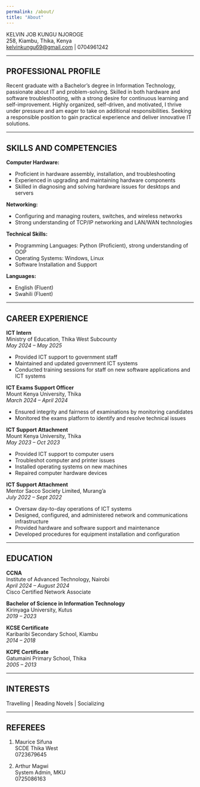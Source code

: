 ```yaml
---
permalink: /about/
title: "About"
---
```

KELVIN JOB KUNGU NJOROGE  
258, Kiambu, Thika, Kenya  
kelvinkungu69@gmail.com | 0704961242  

---

## PROFESSIONAL PROFILE

Recent graduate with a Bachelor’s degree in Information Technology, passionate about IT and problem-solving. Skilled in both hardware and software troubleshooting, with a strong desire for continuous learning and self-improvement. Highly organized, self-driven, and motivated, I thrive under pressure and am eager to take on additional responsibilities. Seeking a responsible position to gain practical experience and deliver innovative IT solutions.

---

## SKILLS AND COMPETENCIES

**Computer Hardware:**  
- Proficient in hardware assembly, installation, and troubleshooting  
- Experienced in upgrading and maintaining hardware components  
- Skilled in diagnosing and solving hardware issues for desktops and servers  

**Networking:**  
- Configuring and managing routers, switches, and wireless networks  
- Strong understanding of TCP/IP networking and LAN/WAN technologies  

**Technical Skills:**  
- Programming Languages: Python (Proficient), strong understanding of OOP  
- Operating Systems: Windows, Linux  
- Software Installation and Support  

**Languages:**  
- English (Fluent)  
- Swahili (Fluent)  

---

## CAREER EXPERIENCE

**ICT Intern**  
Ministry of Education, Thika West Subcounty  
*May 2024 – May 2025*  
- Provided ICT support to government staff  
- Maintained and updated government ICT systems  
- Conducted training sessions for staff on new software applications and ICT systems  

**ICT Exams Support Officer**  
Mount Kenya University, Thika  
*March 2024 – April 2024*  
- Ensured integrity and fairness of examinations by monitoring candidates  
- Monitored the exams platform to identify and resolve technical issues  

**ICT Support Attachment**  
Mount Kenya University, Thika  
*May 2023 – Oct 2023*  
- Provided ICT support to computer users  
- Troubleshot computer and printer issues  
- Installed operating systems on new machines  
- Repaired computer hardware devices  

**ICT Support Attachment**  
Mentor Sacco Society Limited, Murang’a  
*July 2022 – Sept 2022*  
- Oversaw day-to-day operations of ICT systems  
- Designed, configured, and administered network and communications infrastructure  
- Provided hardware and software support and maintenance  
- Developed procedures for equipment installation and configuration  

---

## EDUCATION

**CCNA**  
Institute of Advanced Technology, Nairobi  
*April 2024 – August 2024*  
Cisco Certified Network Associate

**Bachelor of Science in Information Technology**  
Kirinyaga University, Kutus  
*2019 – 2023*

**KCSE Certificate**  
Karibaribi Secondary School, Kiambu  
*2014 – 2018*

**KCPE Certificate**  
Gatumaini Primary School, Thika  
*2005 – 2013*

---

## INTERESTS

Travelling | Reading Novels | Socializing

---

## REFEREES

1. Maurice Sifuna  
   SCDE Thika West  
   0723679645

2. Arthur Magwi  
   System Admin, MKU  
   0725086163

